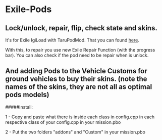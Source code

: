 # Exile-Pods
Lock/unlock, repair, flip, check state and skins.
----------
It's for Exile IgiLoad with TaruPodMod. That you can found [here](http://www.exilemod.com/topic/1018-exile-igiload-with-tarupodmod/).

With this, to repair you use new Exile Repair Function (with the progress bar).
You can also check if the pod need to be repair when is unlock.

And adding Pods to the Vehicle Customs for ground vehicles to buy their skins.
(note the names of the skins, they are not all as optimal pods models)
---------
#####Install:

1 - Copy and paste what there is inside each class in config.cpp in each respective class of your config.cpp in your mission.pbo

2 - Put the two folders "addons" and "Custom" in your mission.pbo

